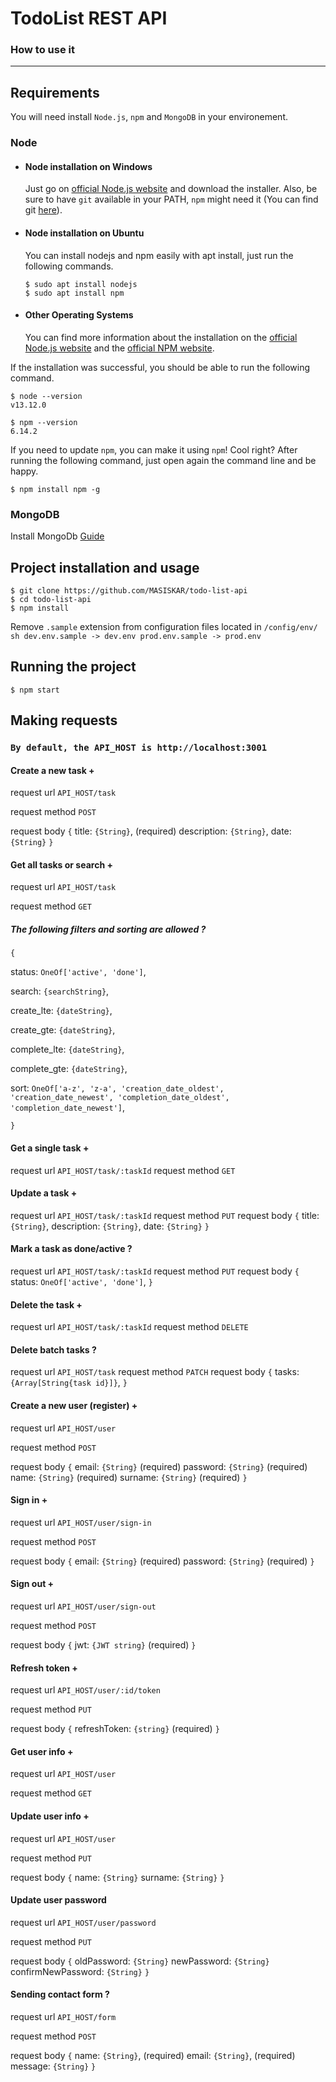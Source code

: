 # TodoList REST API

### How to use it

---
## Requirements

You will need install `Node.js`, `npm` and `MongoDB`  in your environement.

### Node
- #### Node installation on Windows

  Just go on [official Node.js website](https://nodejs.org/) and download the installer.
Also, be sure to have `git` available in your PATH, `npm` might need it (You can find git [here](https://git-scm.com/)).

- #### Node installation on Ubuntu

  You can install nodejs and npm easily with apt install, just run the following commands.

      $ sudo apt install nodejs
      $ sudo apt install npm

- #### Other Operating Systems
  You can find more information about the installation on the [official Node.js website](https://nodejs.org/) and the [official NPM website](https://npmjs.org/).

If the installation was successful, you should be able to run the following command.

    $ node --version
    v13.12.0

    $ npm --version
    6.14.2

If you need to update `npm`, you can make it using `npm`! Cool right? After running the following command, just open again the command line and be happy.

    $ npm install npm -g

### MongoDB
 Install MongoDb [Guide](https://docs.mongodb.com/manual/administration/install-community/)

## Project installation and usage

    $ git clone https://github.com/MASISKAR/todo-list-api
    $ cd todo-list-api
    $ npm install

Remove `.sample` extension from configuration files located in `/config/env/`
    ```sh
    dev.env.sample -> dev.env
    prod.env.sample -> prod.env
    ```

## Running the project

    $ npm start

## Making requests
### ``By default, the API_HOST is http://localhost:3001``

#### Create a new task +
request url `API_HOST/task`

request method `POST`

request body 
`{`
title: `{String}`, (required)
description: `{String}`,
date: `{String}`
`}`  
 
 
#### Get all tasks or search +
request url `API_HOST/task`

request method `GET`

##### The following filters and sorting are allowed ?
`{`

   status: `OneOf['active', 'done']`,

   search: `{searchString}`,
    
   create_lte: `{dateString}`,
    
   create_gte: `{dateString}`,
    
   complete_lte: `{dateString}`,
    
   complete_gte: `{dateString}`,
    
   sort: `OneOf['a-z', 'z-a', 'creation_date_oldest', 'creation_date_newest', 'completion_date_oldest', 'completion_date_newest']`,
   
`}`


#### Get a single task +
request url `API_HOST/task/:taskId`
request method `GET`

#### Update a task +
request url `API_HOST/task/:taskId`
request method `PUT`
request body 
`{`
title: `{String}`,
description: `{String}`,
date: `{String}`
`}`         
    
#### Mark a task as done/active ?
request url `API_HOST/task/:taskId`
request method `PUT`
request body 
`{`
status: `OneOf['active', 'done']`,
`}`    
    
#### Delete the task +
request url `API_HOST/task/:taskId`
request method `DELETE`

#### Delete batch tasks ?
request url `API_HOST/task`
request method `PATCH`
request body 
`{`
tasks: `{Array[String{task id}]}`,
`}`  

#### Create a new user (register) +
request url `API_HOST/user`

request method `POST`

request body 
`{`
email: `{String}` (required)
password: `{String}` (required)
name: `{String}` (required)
surname: `{String}` (required)
`}`  

#### Sign in +
request url `API_HOST/user/sign-in`

request method `POST`

request body 
`{`
email: `{String}` (required)
password: `{String}` (required)
`}`  

#### Sign out +
request url `API_HOST/user/sign-out`

request method `POST`

request body 
`{`
jwt: `{JWT string}` (required)
`}`  

#### Refresh token +
request url `API_HOST/user/:id/token`

request method `PUT`

request body
`{`
refreshToken: `{string}` (required)
`}`

#### Get user info +
request url `API_HOST/user`

request method `GET`

#### Update user info +
request url `API_HOST/user`

request method `PUT`

request body 
`{`
name: `{String}`
surname: `{String}`
`}`  

#### Update user password
request url `API_HOST/user/password`

request method `PUT`

request body 
`{`
oldPassword: `{String}`
newPassword: `{String}`
confirmNewPassword: `{String}`
`}` 

#### Sending contact form  ?
request url `API_HOST/form`

request method `POST`

request body 
`{`
name: `{String}`, (required)
email: `{String}`, (required)
message: `{String}`
`}`  
